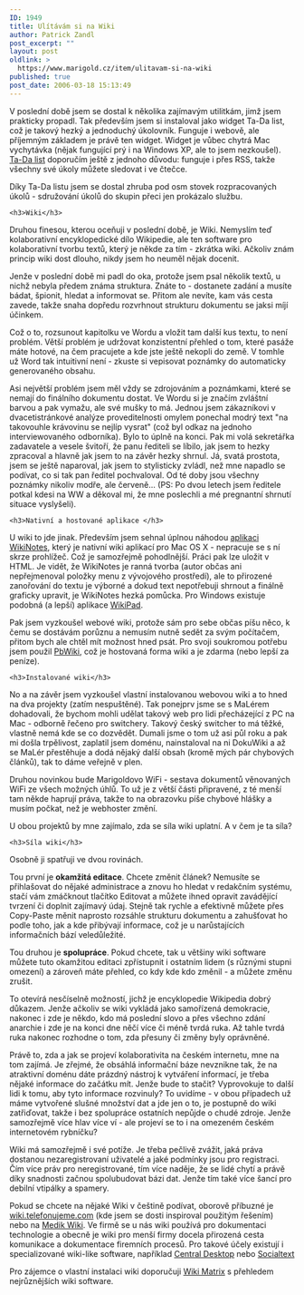 ```yaml
---
ID: 1949
title: Ulítávám si na Wiki
author: Patrick Zandl
post_excerpt: ""
layout: post
oldlink: >
  https://www.marigold.cz/item/ulitavam-si-na-wiki
published: true
post_date: 2006-03-18 15:13:49
---
```

<p>V poslední době jsem se dostal k několika zajímavým utilitkám, jimž jsem prakticky propadl. Tak především jsem si instaloval jako widget Ta-Da list, což je takový hezký a jednoduchý úkolovník. Funguje i webově, ale příjemným základem je právě ten widget. Widget je vůbec chytrá Mac vychytávka (nějak fungující prý i na Windows XP, ale to jsem nezkoušel). <a href="http://www.tadalist.com/">Ta-Da list</a> doporučím ještě z jednoho důvodu: funguje i přes RSS, takže všechny své úkoly můžete sledovat i ve čtečce. </p>

<p>Díky Ta-Da listu jsem se dostal zhruba pod osm stovek rozpracovaných úkolů - sdružování úkolů do skupin přeci jen prokázalo službu. </p>

	<h3>Wiki</h3>
<p>Druhou finesou, kterou oceňuji v poslední době, je Wiki. Nemyslím teď kolaborativní encyklopedické dílo Wikipedie, ale ten software pro kolaborativní tvorbu textů, který je někde za tím - zkrátka wiki. Ačkoliv znám princip wiki dost dlouho, nikdy jsem ho neuměl nějak docenit. </p>

<p>Jenže v poslední době mi padl do oka, protože jsem psal několik textů, u nichž nebyla předem známa struktura. Znáte to - dostanete zadání a musíte bádat, špionit, hledat a informovat se. Přitom ale nevíte, kam vás cesta zavede, takže snaha dopředu rozvrhnout strukturu dokumentu se jaksi míjí účinkem. </p>

<p>Což o to, rozsunout kapitolku ve Wordu a vložit tam další kus textu, to není problém. Větší problém je udržovat konzistentní přehled o tom, které pasáže máte hotové, na čem pracujete a kde jste ještě nekopli do země. V tomhle už Word tak intuitivní není - zkuste si vepisovat poznámky do automaticky generovaného obsahu. </p>

<p>Asi největší problém jsem měl vždy se zdrojováním a poznámkami, které se nemají do finálního dokumentu dostat. Ve Wordu si je značím zvláštní barvou a pak vymažu, ale své mušky to má. Jednou jsem zákazníkovi v dvacetistránkové analýze proveditelnosti omylem ponechal modrý text "na takovouhle krávovinu se nejlíp vysrat" (což byl odkaz na jednoho interviewovaného odborníka). Bylo to úplně na konci. Pak mi volá sekretářka zadavatele a vesele švitoří, že panu řediteli se líbilo, jak jsem to hezky zpracoval a hlavně jak jsem to na závěr hezky shrnul. Já, svatá prostota, jsem se ještě naparoval, jak jsem to stylisticky zvládl, než mne napadlo se podívat, co si tak pan ředitel pochvaloval. Od té doby jsou všechny poznámky nikoliv modře, ale červeně... (PS: Po dvou letech jsem ředitele potkal kdesi na WW a děkoval mi, že mne poslechli a mé pregnantní shrnutí situace vyslyšeli).</p>

	<h3>Nativní a hostované aplikace </h3>
<p>U wiki to jde jinak. Především jsem sehnal úplnou náhodou <a href="http://wikinotes.org/">aplikaci WikiNotes</a>, který je nativní wiki aplikací pro Mac OS X - nepracuje se s ní skrze prohlížeč. Což je samozřejmě pohodlnější. Práci pak lze uložit v HTML. Je vidět, že WikiNotes je ranná tvorba (autor občas ani nepřejmenoval položky menu z vývojového prostředí), ale to přirozené zanořování do textu je výborné a dokud text nepotřebuji shrnout a finálně graficky upravit, je WikiNotes hezká pomůcka. Pro Windows existuje podobná (a lepší) aplikace <a href="http://www.jhorman.org/wikidPad/">WikiPad</a>.
</p>

<!--more--><p>Pak jsem vyzkoušel webové wiki, protože sám pro sebe občas píšu něco, k čemu se dostávám porůznu a nemusím nutně sedět za svým počítačem, přitom bych ale chtěl mít možnost hned psát. Pro svoji soukromou potřebu jsem použil <a href="http://www.pbwiki.com">PbWiki</a>, což je hostovaná forma wiki a je zdarma (nebo lepší za peníze).</p>

	<h3>Instalované wiki</h3>
<p>No a na závěr jsem vyzkoušel vlastní instalovanou webovou wiki a to hned na dva projekty (zatím nespuštěné). Tak ponejprv jsme se s MaLérem dohadovali, že bychom mohli udělat takový web pro lidi přecházející z PC na Mac - odborně řečeno pro switchery. Takový český switcher to má těžké, vlastně nemá kde se co dozvědět. Dumali jsme o tom už asi půl roku a pak mi došla trpělivost, zaplatil jsem doménu, nainstaloval na ni DokuWiki a až se MaLér přestěhuje a dodá nějaký další obsah (kromě mých pár chybových článků), tak to dáme veřejně v plen. </p>

<p>Druhou novinkou bude Marigoldovo WiFi - sestava dokumentů věnovaných WiFi ze všech možných úhlů. To už je z větší části připravené, z té menší tam někde haprují práva, takže to na obrazovku píše chybové hlášky a musím počkat, než je webhoster změní. </p>

<p>U obou projektů by mne zajímalo, zda se síla wiki uplatní. A v čem je ta síla? </p>

	<h3>Síla wiki</h3>
<p>Osobně ji spatřuji ve dvou rovinách. </p>

<p>Tou první je <b>okamžitá editace</b>. Chcete změnit článek? Nemusíte se přihlašovat do nějaké administrace a znovu ho hledat v redakčním systému, stačí vám zmáčknout tlačítko Editovat a můžete ihned opravit zavádějící tvrzení či doplnit zajímavý údaj. Stejně tak rychle a efektivně můžete přes Copy-Paste měnit naprosto rozsáhle strukturu dokumentu a zahušťovat ho podle toho, jak a kde přibývají informace, což je u narůstajících informačních bází veledůležité. </p>

<p>Tou druhou je <b>spolupráce</b>. Pokud chcete, tak u většiny wiki software můžete tuto okamžitou editaci zpřístupnit i ostatním lidem (s různými stupni omezení) a zároveň máte přehled, co kdy kde kdo změnil - a můžete změnu zrušit. </p>

<p>To otevírá nesčíselně možností, jichž je encyklopedie Wikipedia dobrý důkazem. Jenže ačkoliv se wiki vykládá jako samořízená demokracie, nakonec i zde je někdo, kdo má poslední slovo a přes všechno zdání anarchie i zde je na konci dne něčí více či méně tvrdá ruka. Až tahle tvrdá ruka nakonec rozhodne o tom, zda přesuny či změny byly oprávněné. </p>

<p>Právě to, zda a jak se projeví kolaborativita na českém internetu, mne na tom zajímá. Je zřejmé, že obsáhlá informační báze nevznikne tak, že na atraktivní doménu dáte prázdný nástroj k vytváření informací, je třeba nějaké informace do začátku mít. Jenže bude to stačit? Vyprovokuje to další lidi k tomu, aby tyto informace rozvinuly? To uvidíme - v obou případech už máme vytvořené slušné množství dat a jde jen o to, je postupně do wiki zatřiďovat, takže i bez spolupráce ostatních nepůjde o chudé zdroje. Jenže samozřejmě více hlav více ví - ale projeví se to i na omezeném českém internetovém rybníčku?</p>

<p>Wiki má samozřejmě i své potíže. Je třeba pečlivě zvážit, jaká práva dostanou nezaregistrovaní uživatelé a jaké podmínky jsou pro registraci. Čím více práv pro neregistrované, tím více naděje, že se lidé chytí a právě díky snadnosti začnou spolubudovat bázi dat. Jenže tím také více šancí pro debilní vtipálky a spamery. </p>

<p>Pokud se chcete na nějaké Wiki v češtině podívat, oborově příbuzné je <a href="http://wiki.telefonujeme.com">wiki.telefonujeme.com</a> (kde jsem se dosti inspiroval použitým řešením) nebo na <a href="http://wiki.medik.cz/wiki">Medik Wiki</a>. Ve firmě se u nás wiki používá pro dokumentaci technologie a obecně je wiki pro menší firmy docela přirozená cesta komunikace a dokumentace firemních procesů. Pro takové účely existují i specializované wiki-like software, například <a href="http://www.centraldesktop.com/">Central Desktop</a> nebo <a href="http://www.socialtext.com">Socialtext</a></p>

<p>Pro zájemce o vlastní instalaci wiki doporučuji <a href="http://www.wikimatrix.org/">Wiki Matrix</a> s přehledem nejrůznějších wiki software.
</p>

